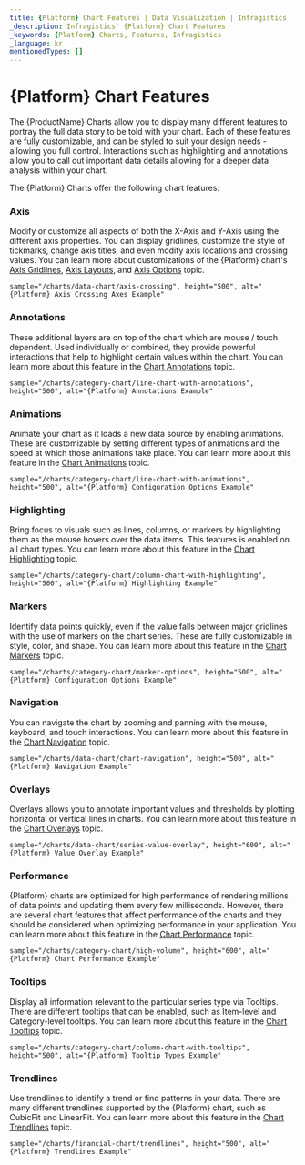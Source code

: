 ```yaml
---
title: {Platform} Chart Features | Data Visualization | Infragistics
_description: Infragistics' {Platform} Chart Features
_keywords: {Platform} Charts, Features, Infragistics
_language: kr
mentionedTypes: []
---
```

# {Platform} Chart Features

The {ProductName} Charts allow you to display many different features to portray the full data story to be told with your chart. Each of these features are fully customizable, and can be styled to suit your design needs - allowing you full control. Interactions such as highlighting and annotations allow you to call out important data details allowing for a deeper data analysis within your chart.

The {Platform} Charts offer the following chart features:

### Axis

Modify or customize all aspects of both the X-Axis and Y-Axis using the different axis properties. You can display gridlines, customize the style of tickmarks, change axis titles, and even modify axis locations and crossing values. You can learn more about customizations of the {Platform} chart's [Axis Gridlines](features/chart-axis-gridlines.md), [Axis Layouts](features/chart-axis-layouts.md), and [Axis Options](features/chart-axis-options.md) topic.

`sample="/charts/data-chart/axis-crossing", height="500", alt="{Platform} Axis Crossing Axes Example"`



<div class="divider--half"></div>

### Annotations

These additional layers are on top of the chart which are mouse / touch dependent. Used individually or combined, they provide powerful interactions that help to highlight certain values within the chart. You can learn more about this feature in the [Chart Annotations](features/chart-annotations.md) topic.

`sample="/charts/category-chart/line-chart-with-annotations", height="500", alt="{Platform} Annotations Example"`



<div class="divider--half"></div>

### Animations

Animate your chart as it loads a new data source by enabling animations. These are customizable by setting different types of animations and the speed at which those animations take place. You can learn more about this feature in the [Chart Animations](features/chart-animations.md) topic.

`sample="/charts/category-chart/line-chart-with-animations", height="500", alt="{Platform} Configuration Options Example"`



<div class="divider--half"></div>

### Highlighting

Bring focus to visuals such as lines, columns, or markers by highlighting them as the mouse hovers over the data items. This features is enabled on all chart types. You can learn more about this feature in the [Chart Highlighting](features/chart-highlighting.md) topic.

`sample="/charts/category-chart/column-chart-with-highlighting", height="500", alt="{Platform} Highlighting Example"`



<div class="divider--half"></div>

### Markers

Identify data points quickly, even if the value falls between major gridlines with the use of markers on the chart series. These are fully customizable in style, color, and shape. You can learn more about this feature in the [Chart Markers](features/chart-markers.md) topic.

`sample="/charts/category-chart/marker-options", height="500", alt="{Platform} Configuration Options Example"`



<div class="divider--half"></div>

### Navigation

You can navigate the chart by zooming and panning with the mouse, keyboard, and touch interactions. You can learn more about this feature in the [Chart Navigation](features/chart-navigation.md) topic.

`sample="/charts/data-chart/chart-navigation", height="500", alt="{Platform} Navigation Example"`



<div class="divider--half"></div>

### Overlays

Overlays allows you to annotate important values and thresholds by plotting horizontal or vertical lines in charts. You can learn more about this feature in the [Chart Overlays](features/chart-overlays.md) topic.

`sample="/charts/data-chart/series-value-overlay", height="600", alt="{Platform} Value Overlay Example"`



<div class="divider--half"></div>

### Performance

{Platform} charts are optimized for high performance of rendering millions of data points and updating them every few milliseconds. However, there are several chart features that affect performance of the charts and they should be considered when optimizing performance in your application. You can learn more about this feature in the [Chart Performance](features/chart-performance.md) topic.

`sample="/charts/category-chart/high-volume", height="600", alt="{Platform} Chart Performance Example"`



<div class="divider--half"></div>

### Tooltips

Display all information relevant to the particular series type via Tooltips. There are different tooltips that can be enabled, such as Item-level and Category-level tooltips. You can learn more about this feature in the [Chart Tooltips](features/chart-tooltips.md) topic.

`sample="/charts/category-chart/column-chart-with-tooltips", height="500", alt="{Platform} Tooltip Types Example"`



<div class="divider--half"></div>

### Trendlines

Use trendlines to identify a trend or find patterns in your data. There are many different trendlines supported by the {Platform} chart, such as CubicFit and LinearFit. You can learn more about this feature in the [Chart Trendlines](features/chart-trendlines.md) topic.

`sample="/charts/financial-chart/trendlines", height="500", alt="{Platform} Trendlines Example"`



<div class="divider--half"></div>
